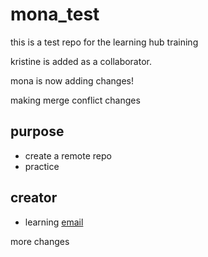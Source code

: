 # mona_test
this is a test repo for the learning hub training

kristine is added as a collaborator.

mona is now adding changes! 

making merge conflict changes

## purpose
- create a remote repo
- practice

## creator
- learning [email](mailto:farnisa@nevada.unr.edu)

more changes